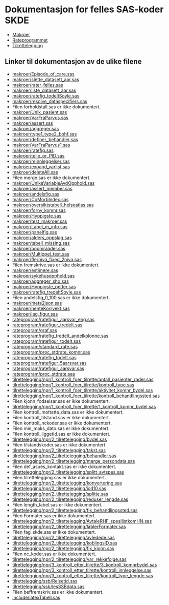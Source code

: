 # Dokumentasjon for felles SAS-koder SKDE

- [Makroer](makroer_doc)
- [Rateprogrammet](rateprogram_doc)
- [Tilrettelegging](tilrettelegging_doc)


## Linker til dokumentasjon av de ulike filene

- [makroer/Episode_of_care.sas](Episode_of_care)
- [makroer/slette_datasett_aar.sas](slette_datasett_aar)
- [makroer/rater_felles.sas](rater_felles)
- [makroer/liste_datasett_aar.sas](liste_datasett_aar)
- [makroer/ratefig_todeltSoyle.sas](ratefig_todeltSoyle)
- [makroer/resolve_dataspecifiers.sas](resolve_dataspecifiers)
- Filen forholdstall.sas er ikke dokumentert.
- [makroer/Unik_pasient.sas](Unik_pasient)
- [makroer/VarFraParvus.sas](VarFraParvus)
- [makroer/assert.sas](assert)
- [makroer/aggreger.sas](aggreger)
- [makroer/type1_type2_bohf.sas](type1_type2_bohf)
- [makroer/definer_behandler.sas](definer_behandler)
- [makroer/VarFraParvus1.sas](VarFraParvus1)
- [makroer/ratefig.sas](ratefig)
- [makroer/telle_pr_PID.sas](telle_pr_PID)
- [makroer/reinnleggelser.sas](reinnleggelser)
- [makroer/expand_varlist.sas](expand_varlist)
- [makroer/deleteAll.sas](deleteAll)
- Filen merge.sas er ikke dokumentert.
- [makroer/UnikeVariableAvdOpphold.sas](UnikeVariableAvdOpphold)
- [makroer/assert_member.sas](assert_member)
- [makroer/andelsfig.sas](andelsfig)
- [makroer/CoMorbIndex.sas](CoMorbIndex)
- [makroer/oversiktstabell_helseatlas.sas](oversiktstabell_helseatlas)
- [makroer/forny_komnr.sas](forny_komnr)
- [makroer/Hyppigste.sas](Hyppigste)
- [makroer/test_makroer.sas](test_makroer)
- [makroer/Label_m_info.sas](Label_m_info)
- [makroer/panelfig.sas](panelfig)
- [makroer/alders_oppslag.sas](alders_oppslag)
- [makroer/tabell_missing.sas](tabell_missing)
- [makroer/boomraader.sas](boomraader)
- [makroer/Multippel_test.sas](Multippel_test)
- [makroer/flerniva_fixed_2niva.sas](flerniva_fixed_2niva)
- Filen fremskrive.sas er ikke dokumentert.
- [makroer/estimere.sas](estimere)
- [makroer/sykehusopphold.sas](sykehusopphold)
- [makroer/aggreger_sho.sas](aggreger_sho)
- [makroer/Hyppigste_petter.sas](Hyppigste_petter)
- [makroer/ratefig_tredeltSoyle.sas](ratefig_tredeltSoyle)
- Filen andelsfig_0_100.sas er ikke dokumentert.
- [makroer/meta2json.sas](meta2json)
- [makroer/henteKorrvekt.sas](henteKorrvekt)
- [makroer/lag_figur.sas](lag_figur)
- [rateprogram/ratefigur_aarsvar_eng.sas](ratefigur_aarsvar_eng)
- [rateprogram/ratefigur_tredelt.sas](ratefigur_tredelt)
- [rateprogram/graf.sas](graf)
- [rateprogram/ratefig_tredelt_andelkolonne.sas](ratefig_tredelt_andelkolonne)
- [rateprogram/ratefigur_todelt.sas](ratefigur_todelt)
- [rateprogram/standard_rate.sas](standard_rate)
- [rateprogram/proc_stdrate_komnr.sas](proc_stdrate_komnr)
- [rateprogram/ratefig_todelt.sas](ratefig_todelt)
- [rateprogram/ratefigur_5aarsvar.sas](ratefigur_5aarsvar)
- [rateprogram/ratefigur_aarsvar.sas](ratefigur_aarsvar)
- [rateprogram/proc_stdrate.sas](proc_stdrate)
- [tilrettelegging/npr/1_kontroll_foer_tilrette/antall_pasienter_rader.sas](antall_pasienter_rader)
- [tilrettelegging/npr/1_kontroll_foer_tilrette/kontroll_type.sas](kontroll_type)
- [tilrettelegging/npr/1_kontroll_foer_tilrette/aktivitet_komnr_bydel.sas](aktivitet_komnr_bydel)
- [tilrettelegging/npr/1_kontroll_foer_tilrette/kontroll_behandlingssted.sas](kontroll_behandlingssted)
- Filen kjonn_fodselsar.sas er ikke dokumentert.
- [tilrettelegging/npr/1_kontroll_foer_tilrette/1_kontroll_komnr_bydel.sas](1_kontroll_komnr_bydel)
- Filen kontroll_mottatte_data.sas er ikke dokumentert.
- Filen kontroll_tilstand.sas er ikke dokumentert.
- Filen kontroll_nckoder.sas er ikke dokumentert.
- Filen min_maks_dato.sas er ikke dokumentert.
- Filen kontroll_liggetid.sas er ikke dokumentert.
- [tilrettelegging/npr/2_tilrettelegging/bydel.sas](bydel)
- Filen tilstandskoder.sas er ikke dokumentert.
- [tilrettelegging/npr/2_tilrettelegging/takst.sas](takst)
- [tilrettelegging/npr/2_tilrettelegging/behandler.sas](behandler)
- [tilrettelegging/npr/2_tilrettelegging/merge_persondata.sas](merge_persondata)
- Filen def_aspes_kontakt.sas er ikke dokumentert.
- [tilrettelegging/npr/2_tilrettelegging/splitt_avtspes.sas](splitt_avtspes)
- Filen tilrettelegging.sas er ikke dokumentert.
- [tilrettelegging/npr/2_tilrettelegging/konvertering.sas](konvertering)
- [tilrettelegging/npr/2_tilrettelegging/icd10.sas](icd10)
- [tilrettelegging/npr/2_tilrettelegging/splitte.sas](splitte)
- [tilrettelegging/npr/2_tilrettelegging/reduser_lengde.sas](reduser_lengde)
- Filen length_label.sas er ikke dokumentert.
- [tilrettelegging/npr/2_tilrettelegging/fix_behandlingssted.sas](fix_behandlingssted)
- Filen Formater.sas er ikke dokumentert.
- [tilrettelegging/npr/2_tilrettelegging/AvtaleRHF_spesilistkomHN.sas](AvtaleRHF_spesilistkomHN)
- [tilrettelegging/npr/2_tilrettelegging/lablerFormater.sas](lablerFormater)
- Filen fag_skde.sas er ikke dokumentert.
- [tilrettelegging/npr/2_tilrettelegging/avledede.sas](avledede)
- [tilrettelegging/npr/2_tilrettelegging/koblingsID.sas](koblingsID)
- [tilrettelegging/npr/2_tilrettelegging/fix_kjonn.sas](fix_kjonn)
- Filen nc_koder.sas er ikke dokumentert.
- [tilrettelegging/npr/2_tilrettelegging/var_rekkefolge.sas](var_rekkefolge)
- [tilrettelegging/npr/3_kontroll_etter_tilrette/3_kontroll_komnrbydel.sas](3_kontroll_komnrbydel)
- [tilrettelegging/npr/3_kontroll_etter_tilrette/kontroll_innleggelse.sas](kontroll_innleggelse)
- [tilrettelegging/npr/3_kontroll_etter_tilrette/kontroll_type_lengde.sas](kontroll_type_lengde)
- [tilrettelegging/ssb/Reisetid.sas](Reisetid)
- [tilrettelegging/ssb/lesSSBdata.sas](lesSSBdata)
- Filen beffremskriv.sas er ikke dokumentert.
- [include/latexTabell.sas](latexTabell)
